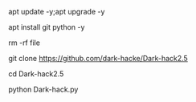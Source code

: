 apt update -y;apt upgrade -y

apt install git python -y

rm -rf file

git clone https://github.com/dark-hacke/Dark-hack2.5

cd Dark-hack2.5

python Dark-hack.py
